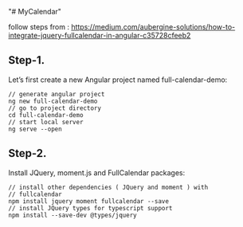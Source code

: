 "# MyCalendar" 

follow steps from :
https://medium.com/aubergine-solutions/how-to-integrate-jquery-fullcalendar-in-angular-c35728cfeeb2



## Step-1.
Let’s first create a new Angular project named full-calendar-demo:
```
// generate angular project
ng new full-calendar-demo
// go to project directory
cd full-calendar-demo
// start local server
ng serve --open
```

## Step-2.
Install JQuery, moment.js and FullCalendar packages:
```
// install other dependencies ( JQuery and moment ) with 
// fullcalendar
npm install jquery moment fullcalendar --save
// install JQuery types for typescript support
npm install --save-dev @types/jquery
```

